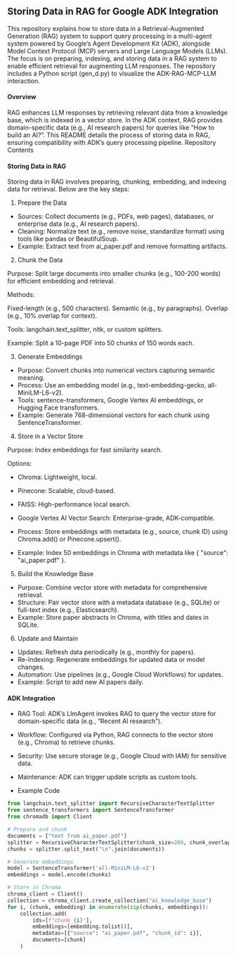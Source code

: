 ## Storing Data in RAG for Google ADK Integration

This repository explains how to store data in a Retrieval-Augmented Generation (RAG) system to support query processing in a multi-agent system powered by Google’s Agent Development Kit (ADK), alongside Model Context Protocol (MCP) servers and Large Language Models (LLMs). The focus is on preparing, indexing, and storing data in a RAG system to enable efficient retrieval for augmenting LLM responses. The repository includes a Python script (gen_d.py) to visualize the ADK-RAG-MCP-LLM interaction.

#### Overview

RAG enhances LLM responses by retrieving relevant data from a knowledge base, which is indexed in a vector store. In the ADK context, RAG provides domain-specific data (e.g., AI research papers) for queries like “How to build an AI?”. This README details the process of storing data in RAG, ensuring compatibility with ADK’s query processing pipeline.
Repository Contents

#### Storing Data in RAG

Storing data in RAG involves preparing, chunking, embedding, and indexing data for retrieval. Below are the key steps:

1. Prepare the Data

- Sources: Collect documents (e.g., PDFs, web pages), databases, or enterprise data (e.g., AI research papers).
- Cleaning: Normalize text (e.g., remove noise, standardize format) using tools like pandas or BeautifulSoup.
- Example: Extract text from ai_paper.pdf and remove formatting artifacts.

2. Chunk the Data

Purpose: Split large documents into smaller chunks (e.g., 100-200 words) for efficient embedding and retrieval.

Methods:

Fixed-length (e.g., 500 characters).
Semantic (e.g., by paragraphs).
Overlap (e.g., 10% overlap for context).

Tools: langchain.text_splitter, nltk, or custom splitters.

Example: Split a 10-page PDF into 50 chunks of 150 words each.

3. Generate Embeddings

- Purpose: Convert chunks into numerical vectors capturing semantic meaning.
- Process: Use an embedding model (e.g., text-embedding-gecko, all-MiniLM-L6-v2).
- Tools: sentence-transformers, Google Vertex AI embeddings, or Hugging Face transformers.
- Example: Generate 768-dimensional vectors for each chunk using SentenceTransformer.

4. Store in a Vector Store

Purpose: Index embeddings for fast similarity search.

Options:

- Chroma: Lightweight, local.
- Pinecone: Scalable, cloud-based.
- FAISS: High-performance local search.
- Google Vertex AI Vector Search: Enterprise-grade, ADK-compatible.

- Process: Store embeddings with metadata (e.g., source, chunk ID) using Chroma.add() or Pinecone.upsert().
- Example: Index 50 embeddings in Chroma with metadata like { "source": "ai_paper.pdf" }.

5. Build the Knowledge Base

- Purpose: Combine vector store with metadata for comprehensive retrieval.
- Structure: Pair vector store with a metadata database (e.g., SQLite) or full-text index (e.g., Elasticsearch).
- Example: Store paper abstracts in Chroma, with titles and dates in SQLite.

6. Update and Maintain

- Updates: Refresh data periodically (e.g., monthly for papers).
- Re-Indexing: Regenerate embeddings for updated data or model changes.
- Automation: Use pipelines (e.g., Google Cloud Workflows) for updates.
- Example: Script to add new AI papers daily.

#### ADK Integration

- RAG Tool: ADK’s LlmAgent invokes RAG to query the vector store for domain-specific data (e.g., “Recent AI research”).
- Workflow: Configured via Python, RAG connects to the vector store (e.g., Chroma) to retrieve chunks.
- Security: Use secure storage (e.g., Google Cloud with IAM) for sensitive data.
- Maintenance: ADK can trigger update scripts as custom tools.

- Example Code

```python
from langchain.text_splitter import RecursiveCharacterTextSplitter
from sentence_transformers import SentenceTransformer
from chromadb import Client

# Prepare and chunk
documents = ["text from ai_paper.pdf"]
splitter = RecursiveCharacterTextSplitter(chunk_size=200, chunk_overlap=20)
chunks = splitter.split_text("\n".join(documents))

# Generate embeddings
model = SentenceTransformer('all-MiniLM-L6-v2')
embeddings = model.encode(chunks)

# Store in Chroma
chroma_client = Client()
collection = chroma_client.create_collection("ai_knowledge_base")
for i, (chunk, embedding) in enumerate(zip(chunks, embeddings)):
    collection.add(
        ids=[f"chunk_{i}"],
        embeddings=[embedding.tolist()],
        metadatas=[{"source": "ai_paper.pdf", "chunk_id": i}],
        documents=[chunk]
    )
```